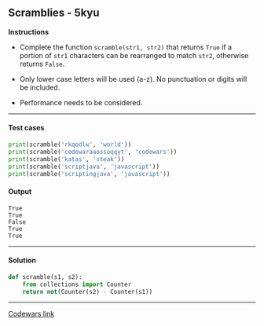 ## Scramblies - 5kyu

**Instructions**

- Complete the function `scramble(str1, str2)` that returns `True` if a portion of `str1` characters can be rearranged to match `str2`, otherwise returns `False`.

- Only lower case letters will be used (a-z). No punctuation or digits will be included.

- Performance needs to be considered.

---

#### Test cases

```python
print(scramble('rkqodlw', 'world'))
print(scramble('cedewaraaossoqqyt', 'codewars'))
print(scramble('katas', 'steak'))
print(scramble('scriptjava', 'javascript'))
print(scramble('scriptingjava', 'javascript'))
```

#### Output 
```
True
True
False
True
True
```

---

#### Solution

```python
def scramble(s1, s2):
    from collections import Counter
    return not(Counter(s2) - Counter(s1)) 
```

---


[Codewars link](https://www.codewars.com/kata/55c04b4cc56a697bb0000048)
